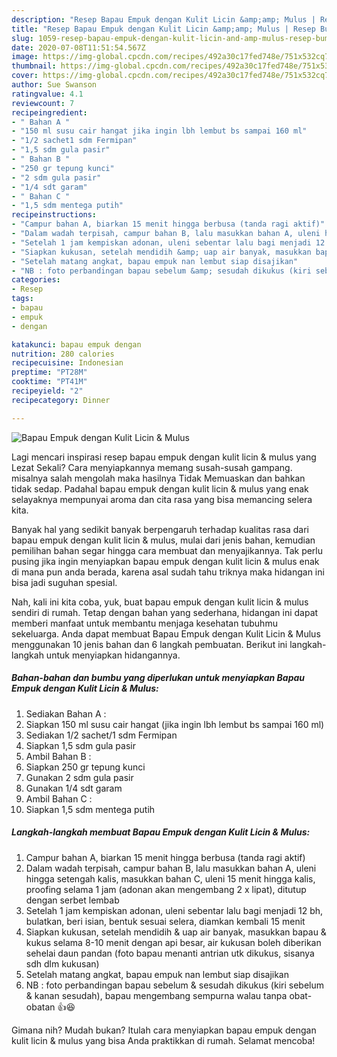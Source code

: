 ```yaml
---
description: "Resep Bapau Empuk dengan Kulit Licin &amp;amp; Mulus | Resep Bumbu Bapau Empuk dengan Kulit Licin &amp;amp; Mulus Yang Paling Enak"
title: "Resep Bapau Empuk dengan Kulit Licin &amp;amp; Mulus | Resep Bumbu Bapau Empuk dengan Kulit Licin &amp;amp; Mulus Yang Paling Enak"
slug: 1059-resep-bapau-empuk-dengan-kulit-licin-and-amp-mulus-resep-bumbu-bapau-empuk-dengan-kulit-licin-and-amp-mulus-yang-paling-enak
date: 2020-07-08T11:51:54.567Z
image: https://img-global.cpcdn.com/recipes/492a30c17fed748e/751x532cq70/bapau-empuk-dengan-kulit-licin-mulus-foto-resep-utama.jpg
thumbnail: https://img-global.cpcdn.com/recipes/492a30c17fed748e/751x532cq70/bapau-empuk-dengan-kulit-licin-mulus-foto-resep-utama.jpg
cover: https://img-global.cpcdn.com/recipes/492a30c17fed748e/751x532cq70/bapau-empuk-dengan-kulit-licin-mulus-foto-resep-utama.jpg
author: Sue Swanson
ratingvalue: 4.1
reviewcount: 7
recipeingredient:
- " Bahan A "
- "150 ml susu cair hangat jika ingin lbh lembut bs sampai 160 ml"
- "1/2 sachet1 sdm Fermipan"
- "1,5 sdm gula pasir"
- " Bahan B "
- "250 gr tepung kunci"
- "2 sdm gula pasir"
- "1/4 sdt garam"
- " Bahan C "
- "1,5 sdm mentega putih"
recipeinstructions:
- "Campur bahan A, biarkan 15 menit hingga berbusa (tanda ragi aktif)"
- "Dalam wadah terpisah, campur bahan B, lalu masukkan bahan A, uleni hingga setengah kalis, masukkan bahan C, uleni 15 menit hingga kalis, proofing selama 1 jam (adonan akan mengembang 2 x lipat), ditutup dengan serbet lembab"
- "Setelah 1 jam kempiskan adonan, uleni sebentar lalu bagi menjadi 12 bh, bulatkan, beri isian, bentuk sesuai selera, diamkan kembali 15 menit"
- "Siapkan kukusan, setelah mendidih &amp; uap air banyak, masukkan bapau &amp; kukus selama 8-10 menit dengan api besar, air kukusan boleh diberikan sehelai daun pandan (foto bapau menanti antrian utk dikukus, sisanya sdh dlm kukusan)"
- "Setelah matang angkat, bapau empuk nan lembut siap disajikan"
- "NB : foto perbandingan bapau sebelum &amp; sesudah dikukus (kiri sebelum &amp; kanan sesudah), bapau mengembang sempurna walau tanpa obat-obatan 👍😆"
categories:
- Resep
tags:
- bapau
- empuk
- dengan

katakunci: bapau empuk dengan 
nutrition: 280 calories
recipecuisine: Indonesian
preptime: "PT28M"
cooktime: "PT41M"
recipeyield: "2"
recipecategory: Dinner

---
```



![Bapau Empuk dengan Kulit Licin &amp; Mulus](https://img-global.cpcdn.com/recipes/492a30c17fed748e/751x532cq70/bapau-empuk-dengan-kulit-licin-mulus-foto-resep-utama.jpg)

Lagi mencari inspirasi resep bapau empuk dengan kulit licin &amp; mulus yang Lezat Sekali? Cara menyiapkannya memang susah-susah gampang. misalnya salah mengolah maka hasilnya Tidak Memuaskan dan bahkan tidak sedap. Padahal bapau empuk dengan kulit licin &amp; mulus yang enak selayaknya mempunyai aroma dan cita rasa yang bisa memancing selera kita.



Banyak hal yang sedikit banyak berpengaruh terhadap kualitas rasa dari bapau empuk dengan kulit licin &amp; mulus, mulai dari jenis bahan, kemudian pemilihan bahan segar hingga cara membuat dan menyajikannya. Tak perlu pusing jika ingin menyiapkan bapau empuk dengan kulit licin &amp; mulus enak di mana pun anda berada, karena asal sudah tahu triknya maka hidangan ini bisa jadi suguhan spesial.


Nah, kali ini kita coba, yuk, buat bapau empuk dengan kulit licin &amp; mulus sendiri di rumah. Tetap dengan bahan yang sederhana, hidangan ini dapat memberi manfaat untuk membantu menjaga kesehatan tubuhmu sekeluarga. Anda dapat membuat Bapau Empuk dengan Kulit Licin &amp; Mulus menggunakan 10 jenis bahan dan 6 langkah pembuatan. Berikut ini langkah-langkah untuk menyiapkan hidangannya.

<!--inarticleads1-->

##### Bahan-bahan dan bumbu yang diperlukan untuk menyiapkan Bapau Empuk dengan Kulit Licin &amp; Mulus:

1. Sediakan  Bahan A :
1. Siapkan 150 ml susu cair hangat (jika ingin lbh lembut bs sampai 160 ml)
1. Sediakan 1/2 sachet/1 sdm Fermipan
1. Siapkan 1,5 sdm gula pasir
1. Ambil  Bahan B :
1. Siapkan 250 gr tepung kunci
1. Gunakan 2 sdm gula pasir
1. Gunakan 1/4 sdt garam
1. Ambil  Bahan C :
1. Siapkan 1,5 sdm mentega putih




<!--inarticleads2-->

##### Langkah-langkah membuat Bapau Empuk dengan Kulit Licin &amp; Mulus:

1. Campur bahan A, biarkan 15 menit hingga berbusa (tanda ragi aktif)
1. Dalam wadah terpisah, campur bahan B, lalu masukkan bahan A, uleni hingga setengah kalis, masukkan bahan C, uleni 15 menit hingga kalis, proofing selama 1 jam (adonan akan mengembang 2 x lipat), ditutup dengan serbet lembab
1. Setelah 1 jam kempiskan adonan, uleni sebentar lalu bagi menjadi 12 bh, bulatkan, beri isian, bentuk sesuai selera, diamkan kembali 15 menit
1. Siapkan kukusan, setelah mendidih &amp; uap air banyak, masukkan bapau &amp; kukus selama 8-10 menit dengan api besar, air kukusan boleh diberikan sehelai daun pandan (foto bapau menanti antrian utk dikukus, sisanya sdh dlm kukusan)
1. Setelah matang angkat, bapau empuk nan lembut siap disajikan
1. NB : foto perbandingan bapau sebelum &amp; sesudah dikukus (kiri sebelum &amp; kanan sesudah), bapau mengembang sempurna walau tanpa obat-obatan 👍😆




Gimana nih? Mudah bukan? Itulah cara menyiapkan bapau empuk dengan kulit licin &amp; mulus yang bisa Anda praktikkan di rumah. Selamat mencoba!
